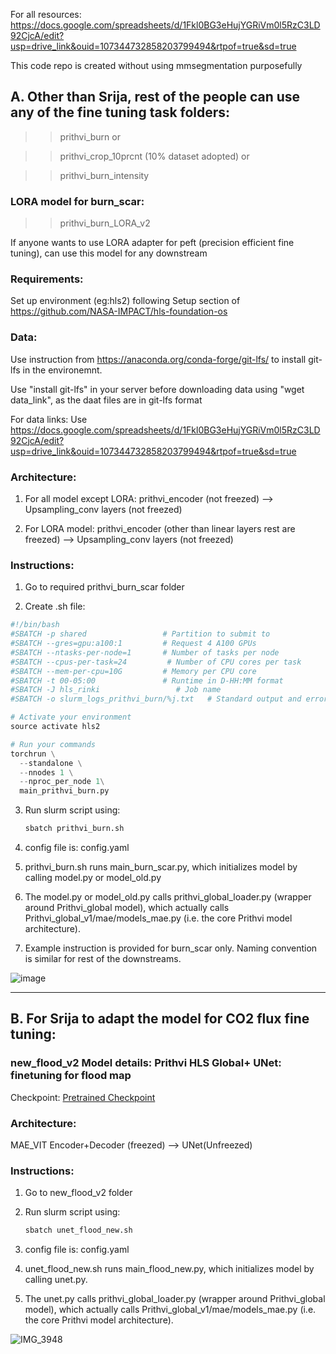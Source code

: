 For all resources: https://docs.google.com/spreadsheets/d/1Fkl0BG3eHujYGRiVm0l5RzC3LD92CjcA/edit?usp=drive_link&ouid=107344732858203799494&rtpof=true&sd=true

This code repo is created without using mmsegmentation purposefully

##  A. Other than Srija, rest of the people can use any of the fine tuning task folders:
>> prithvi_burn or

>> prithvi_crop_10prcnt (10% dataset adopted) or


>> prithvi_burn_intensity

### LORA model for burn_scar:

>> prithvi_burn_LORA_v2

If anyone wants to use LORA adapter for peft (precision efficient fine tuning), can use this model for any downstream

### Requirements:
 Set up environment (eg:hls2) following Setup section of https://github.com/NASA-IMPACT/hls-foundation-os

### Data:
Use instruction from https://anaconda.org/conda-forge/git-lfs/ to install git-lfs in the environemnt.

Use "install git-lfs" in your server before downloading data using "wget data_link", as the daat files are in git-lfs format

For data links: Use https://docs.google.com/spreadsheets/d/1Fkl0BG3eHujYGRiVm0l5RzC3LD92CjcA/edit?usp=drive_link&ouid=107344732858203799494&rtpof=true&sd=true

### Architecture: 

1. For all  model except LORA: prithvi_encoder (not freezed) --> Upsampling_conv layers (not freezed)

2. For LORA model: prithvi_encoder (other than linear layers rest are freezed) --> Upsampling_conv layers (not freezed)

### Instructions:
1. Go to required prithvi_burn_scar folder

2. Create .sh file:

```python
#!/bin/bash
#SBATCH -p shared                 # Partition to submit to
#SBATCH --gres=gpu:a100:1         # Request 4 A100 GPUs
#SBATCH --ntasks-per-node=1       # Number of tasks per node
#SBATCH --cpus-per-task=24         # Number of CPU cores per task
#SBATCH --mem-per-cpu=10G         # Memory per CPU core
#SBATCH -t 00-05:00               # Runtime in D-HH:MM format
#SBATCH -J hls_rinki                 # Job name
#SBATCH -o slurm_logs_prithvi_burn/%j.txt   # Standard output and error log

# Activate your environment
source activate hls2

# Run your commands
torchrun \
  --standalone \
  --nnodes 1 \
  --nproc_per_node 1\
  main_prithvi_burn.py 
```



3. Run slurm script using:
   ```python
   sbatch prithvi_burn.sh
   ```
4. config file is: config.yaml

5. prithvi_burn.sh runs main_burn_scar.py, which initializes model by calling model.py or model_old.py

6. The model.py or model_old.py calls prithvi_global_loader.py (wrapper around Prithvi_global model), which actually calls Prithvi_global_v1/mae/models_mae.py (i.e. the core Prithvi model architecture).

7. Example instruction is provided for burn_scar only.
   Naming convention is similar for rest of the downstreams. 

![image](https://github.com/user-attachments/assets/d31c0a58-17f3-44a3-9d24-9347cbc95aac)
***************************************************************************************************************************************

## B. For Srija to adapt the model for CO2 flux fine tuning:
### new_flood_v2 Model details: Prithvi HLS Global+ UNet: finetuning for flood map
<!---- Provide an overview of what is being achieved in this repo ----> 
Checkpoint: [ Pretrained Checkpoint](https://www.nsstc.uah.edu/data/sujit.roy/Prithvi_checkpoints/)

### Architecture:

MAE_VIT Encoder+Decoder (freezed) --> UNet(Unfreezed) 


### Instructions:
1. Go to new_flood_v2 folder

2. Run slurm script using:
   ```python
   sbatch unet_flood_new.sh
   ```
3. config file is: config.yaml

4. unet_flood_new.sh runs main_flood_new.py, which initializes model by calling unet.py.

5. The unet.py calls prithvi_global_loader.py (wrapper around Prithvi_global model), which actually calls Prithvi_global_v1/mae/models_mae.py (i.e. the core Prithvi model architecture). 

![IMG_3948](https://github.com/user-attachments/assets/ae5c0b64-31e3-495c-b485-6e4cb9eecb06)
